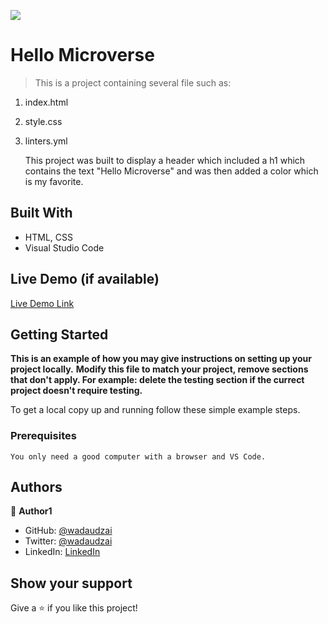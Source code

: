 ![](https://img.shields.io/badge/Microverse-blueviolet)

# Hello Microverse

> This is a project containing several file such as: 
1. index.html
2. style.css
3. linters.yml

    This project was built to display a header which included a h1 which contains the text "Hello Microverse" and was then added a color which is my favorite.


## Built With

- HTML, CSS
- Visual Studio Code

## Live Demo (if available)

[Live Demo Link](https://livedemo.com)


## Getting Started

**This is an example of how you may give instructions on setting up your project locally.**
**Modify this file to match your project, remove sections that don't apply. For example: delete the testing section if the currect project doesn't require testing.**


To get a local copy up and running follow these simple example steps.

### Prerequisites
    You only need a good computer with a browser and VS Code.



## Authors

👤 **Author1**

- GitHub: [@wadaudzai](https://github.com/wadaudzai)
- Twitter: [@wadaudzai](https://twitter.com/wadaudzai)
- LinkedIn: [LinkedIn](https://www.linkedin.com/in/abdulrahman-daudzai-490421234/)


## Show your support

Give a ⭐️ if you like this project!


